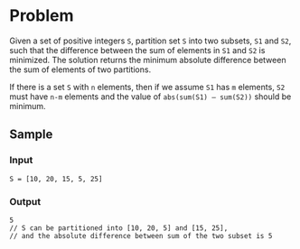 # Problem
Given a set of positive integers `S`, partition set `S` into two subsets, `S1` and `S2`, such that the difference between the sum of elements in `S1` and `S2` is minimized. The solution returns the minimum absolute difference between the sum of elements of two partitions.

If there is a set `S` with `n` elements, then if we assume `S1` has `m` elements, `S2` must have `n-m` elements and the value of `abs(sum(S1) – sum(S2))` should be minimum.


## Sample
### Input
```
S = [10, 20, 15, 5, 25]
```
### Output
```
5
// S can be partitioned into [10, 20, 5] and [15, 25],
// and the absolute difference between sum of the two subset is 5
```

